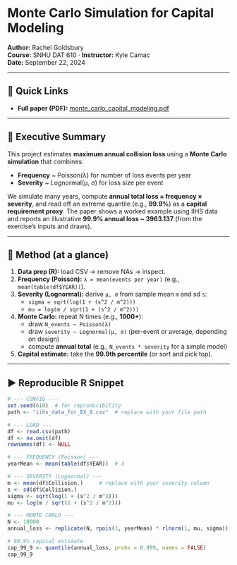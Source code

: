 # Monte Carlo Simulation for Capital Modeling

**Author:** Rachel Goldsbury  
**Course:** SNHU DAT 610 · **Instructor:** Kyle Camac  
**Date:** September 22, 2024

---

## 📄 Quick Links
- **Full paper (PDF):** [monte_carlo_capital_modeling.pdf](./monte_carlo_capital_modeling.pdf)

---

## 🧭 Executive Summary
This project estimates **maximum annual collision loss** using a **Monte Carlo simulation** that combines:
- **Frequency** ~ Poisson(λ) for number of loss events per year
- **Severity** ~ Lognormal(μ, σ) for loss size per event

We simulate many years, compute **annual total loss = frequency × severity**, and read off an extreme quantile (e.g., **99.9%**) as a **capital requirement proxy**. The paper shows a worked example using IIHS data and reports an illustrative **99.9% annual loss ~ 3963.137** (from the exercise’s inputs and draws).

---

## 🔬 Method (at a glance)
1. **Data prep (R):** load CSV → remove NAs → inspect.  
2. **Frequency (Poisson):** `λ = mean(events per year)` (e.g., `mean(table(df$YEAR))`).  
3. **Severity (Lognormal):** derive `μ, σ` from sample mean `m` and sd `s`:
   - `sigma = sqrt(log(1 + (s^2 / m^2)))`  
   - `mu = log(m / sqrt(1 + (s^2 / m^2)))`
4. **Monte Carlo:** repeat N times (e.g., **1000+**):
   - draw `N_events ~ Poisson(λ)`
   - draw `severity ~ Lognormal(μ, σ)` (per-event or average, depending on design)
   - compute **annual total** (e.g., `N_events * severity` for a simple model)
5. **Capital estimate:** take the **99.9th percentile** (or sort and pick top).

---

## ▶️ Reproducible R Snippet
```r
# --- CONFIG ---
set.seed(610)  # for reproducibility
path <- "iihs_data_for_EX_8.csv"  # replace with your file path

# --- LOAD ---
df <- read.csv(path)
df <- na.omit(df)
rownames(df) <- NULL

# --- FREQUENCY (Poisson) ---
yearMean <- mean(table(df$YEAR))  # λ

# --- SEVERITY (Lognormal) ---
m <- mean(df$Collision.)     # replace with your severity column
s <- sd(df$Collision.)
sigma <- sqrt(log(1 + (s^2 / m^2)))
mu <- log(m / sqrt(1 + (s^2 / m^2)))

# --- MONTE CARLO ---
N <- 10000
annual_loss <- replicate(N, rpois(1, yearMean) * rlnorm(1, mu, sigma))

# 99.9% capital estimate
cap_99_9 <- quantile(annual_loss, probs = 0.999, names = FALSE)
cap_99_9

